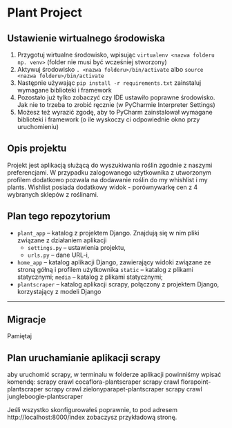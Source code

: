 

# Plant Project 

## Ustawienie wirtualnego środowiska

1. Przygotuj wirtualne środowisko, wpisując `virtualenv <nazwa folderu np. venv>` (folder nie musi być wcześniej stworzony)
2. Aktywuj środowisko `. <nazwa folderu>/bin/activate` albo `source <nazwa folderu>/bin/activate`
3. Następnie używając `pip install -r requirements.txt` zainstaluj wymagane biblioteki i framework
4. Pozostało już tylko zobaczyć czy IDE ustawiło poprawne środowisko. Jak nie to trzeba to zrobić ręcznie (w PyCharmie Interpreter Settings)
5. Możesz też wyrazić zgodę, aby to PyCharm zainstalował wymagane biblioteki i framework (o ile wyskoczy ci odpowiednie okno przy uruchomieniu)


## Opis projektu

Projekt jest aplikacją służącą do wyszukiwania roślin zgodnie z naszymi preferencjami. W przypadku zalogowanego użytkownika z utworzonym profilem dodatkowo pozwala na dodawanie roślin do my whishlist i my plants. Wishlist posiada dodatkowy widok - porównywarkę cen z 4 wybranych sklepów z roślinami.


## Plan tego repozytorium
* `plant_app` – katalog z projektem Django. Znajdują się w nim pliki związane z działaniem aplikacji
  - `settings.py` – ustawienia projektu,
  - `urls.py` – dane URL-i,
* `home_app` – katalog aplikacji Django, zawierający widoki związane ze stroną gółną i profilem użytkownika
 `static` – katalog z plikami statycznymi; 
 `media` – katalog z plikami statycznymi;
* `plantscraper` – katalog aplikacji scrapy, połączony z projektem Django, korzystający z modeli Django

---

## Migracje
Pamiętaj


## Plan uruchamianie aplikacji scrapy
aby uruchomić scrapy, w terminalu w folderze aplikacji powinniśmy wpisać komendę:
scrapy crawl cocaflora-plantscraper
scrapy crawl florapoint-plantscraper
scrapy crawl zielonyparapet-plantscraper
scrapy crawl jungleboogie-plantscraper


Jeśli wszystko skonfigurowałeś poprawnie, to pod adresem http://localhost:8000/index zobaczysz przykładową stronę.


